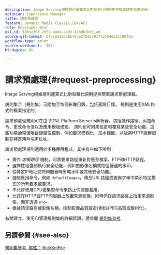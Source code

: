 ```yaml
---
description: Image Serving根據規則運算式比對和替代規則提供簡單請求預處理器。
solution: Experience Manager
title: 請求預處理
feature: Dynamic Media Classic,SDK/API
role: Developer,User
exl-id: f855c36f-29f2-4ada-a103-1eb9b7b0c1a0
source-git-commit: bf31e5226cbb763e2fb82391772b64e5d5c89fae
workflow-type: tm+mt
source-wordcount: '283'
ht-degree: 0%

---
```


# 請求預處理{#request-preprocessing}

Image Serving根據規則運算式比對和替代規則提供簡單請求預處理器。

規則集合（規則集）可附加至每個影像目錄，包括預設目錄。 規則是使用XML格式的檔案指定的。

請求預處理規則可在由 [!DNL Platform Server]s解析器，包括操作路徑、添加命令、更改命令值以及應用模板或宏。 規則也可用來設定和覆寫某些安全功能，這些功能通常僅限目錄屬性控制，例如要求模糊化、加水標籤，以及將HTTP服務限制在特定用戶端IP位址。

請求預處理規則適用於多種應用程式，其中有些如下所列：

* 實作 *虛擬路徑* 機制，可將要求路徑重新對應至檔案、FTP和HTTP路徑。
* 選擇性地強制執行安全功能，例如由影像名稱或路徑篩選的水印。
* 從特定IP地址訪問伺服器時省略水印或其他安全功能。
* 強制應用命令，例如 `defaultImage=`，傳至URL路徑或查詢字串中顯示特定模式的所有要求或要求。
* 不允許使用CPU密集型命令來防止伺服器濫用。
* 允許在HTTP或FTP伺服器上放置來源影像，同時仍在請求路徑上指定來源影像，而非透過 `src=`.
* 根據請求路徑或影像名稱，控制影像品質設定(例如JPEG品質或銳利化)。

有關建立、使用和管理規則集的詳細資訊，請參閱 [規則集參考](../../../../../is-api/image-catalog/image-serving-api-ref/c-image-catalog-reference/c-rule-set-reference/c-rule-set-reference.md#concept-3e5058cf3507470b82cac638df23ea8e).

## 另請參閱 {#see-also}

[規則集參考](../../../../../is-api/image-catalog/image-serving-api-ref/c-image-catalog-reference/c-rule-set-reference/c-rule-set-reference.md#concept-3e5058cf3507470b82cac638df23ea8e), [屬性：:RuleSetFile](../../../../../is-api/image-catalog/image-serving-api-ref/c-image-catalog-reference/c-overview/c-file-formats/r-rule-set-files.md#reference-3e54cb5f4d74411a84889fed056ac093)

